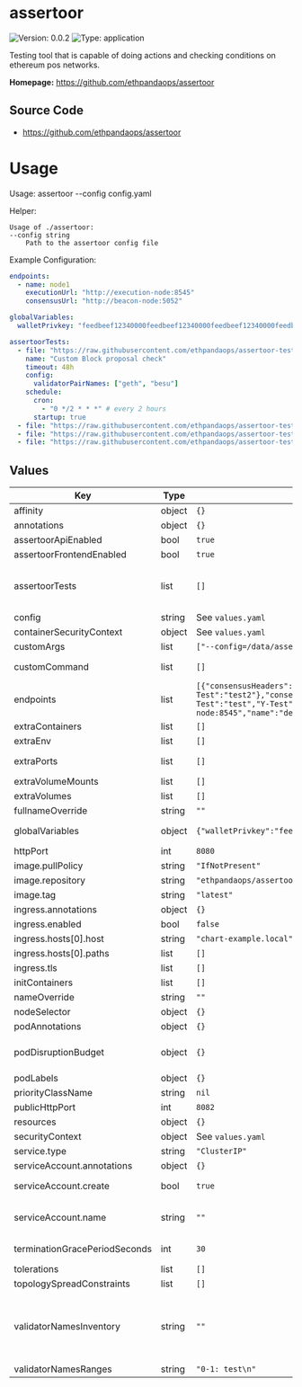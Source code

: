 
# assertoor

![Version: 0.0.2](https://img.shields.io/badge/Version-0.0.2-informational?style=flat-square) ![Type: application](https://img.shields.io/badge/Type-application-informational?style=flat-square)

Testing tool that is capable of doing actions and checking conditions on ethereum pos networks.

**Homepage:** <https://github.com/ethpandaops/assertoor>

## Source Code

* <https://github.com/ethpandaops/assertoor>

# Usage

Usage: assertoor --config config.yaml

Helper:
```shell
Usage of ./assertoor:
--config string
    Path to the assertoor config file
```

Example Configuration:
```yaml
endpoints:
  - name: node1
    executionUrl: "http://execution-node:8545"
    consensusUrl: "http://beacon-node:5052"

globalVariables:
  walletPrivkey: "feedbeef12340000feedbeef12340000feedbeef12340000feedbeef12340000"

assertoorTests:
  - file: "https://raw.githubusercontent.com/ethpandaops/assertoor-test/master/assertoor-tests/block-proposal-check.yaml"
    name: "Custom Block proposal check"
    timeout: 48h
    config:
      validatorPairNames: ["geth", "besu"]
    schedule:
      cron:
        - "0 */2 * * *" # every 2 hours
      startup: true
  - file: "https://raw.githubusercontent.com/ethpandaops/assertoor-test/master/assertoor-tests/stability-check.yaml"
  - file: "https://raw.githubusercontent.com/ethpandaops/assertoor-test/master/assertoor-tests/all-opcodes-test.yaml"
  - file: "https://raw.githubusercontent.com/ethpandaops/assertoor-test/master/assertoor-tests/validator-lifecycle-test-small.yaml"

```

## Values

| Key | Type | Default | Description |
|-----|------|---------|-------------|
| affinity | object | `{}` | Affinity configuration for pods |
| annotations | object | `{}` | Annotations for the StatefulSet |
| assertoorApiEnabled | bool | `true` | Enable assertoor API |
| assertoorFrontendEnabled | bool | `true` | Enable assertoor UI |
| assertoorTests | list | `[]` | assertoor test configurations -- file is the only required field. All other fields default to the values provided in the test file, but can be overriden if needed. |
| config | string | See `values.yaml` | Config file |
| containerSecurityContext | object | See `values.yaml` | The security context for containers |
| customArgs | list | `["--config=/data/assertoor-config.yaml"]` | Custom args for the assertoor container |
| customCommand | list | `[]` | Command replacement for the assertoor container |
| endpoints | list | `[{"consensusHeaders":{"X-Test":"test","Y-Test":"test2"},"consensusUrl":"http://beacon-node:5052","executionHeaders":{"X-Test":"test","Y-Test":"test2"},"executionUrl":"http://execution-node:8545","name":"default-endpoint"}]` | An array of endpoints to use for assertoor -- executionUrl & consensusUrl are the only required fields |
| extraContainers | list | `[]` | Additional containers |
| extraEnv | list | `[]` | Additional env variables |
| extraPorts | list | `[]` | Additional ports. Useful when using extraContainers |
| extraVolumeMounts | list | `[]` | Additional volume mounts |
| extraVolumes | list | `[]` | Additional volumes |
| fullnameOverride | string | `""` | Overrides the chart's computed fullname |
| globalVariables | object | `{"walletPrivkey":"feedbeef12340000feedbeef12340000feedbeef12340000feedbeef12340000"}` | global assertoor variables -- global variables are passed to all tests. |
| httpPort | int | `8080` | HTTP port for assertoor interface |
| image.pullPolicy | string | `"IfNotPresent"` | assertoor container pull policy |
| image.repository | string | `"ethpandaops/assertoor"` | assertoor container image repository |
| image.tag | string | `"latest"` | assertoor container image tag |
| ingress.annotations | object | `{}` | Annotations for Ingress |
| ingress.enabled | bool | `false` | Ingress resource for the HTTP API |
| ingress.hosts[0].host | string | `"chart-example.local"` |  |
| ingress.hosts[0].paths | list | `[]` |  |
| ingress.tls | list | `[]` | Ingress TLS |
| initContainers | list | `[]` | Additional init containers |
| nameOverride | string | `""` | Overrides the chart's name |
| nodeSelector | object | `{}` | Node selector for pods |
| podAnnotations | object | `{}` | Pod annotations |
| podDisruptionBudget | object | `{}` | Define the PodDisruptionBudget spec If not set then a PodDisruptionBudget will not be created |
| podLabels | object | `{}` | Pod labels |
| priorityClassName | string | `nil` | Pod priority class |
| publicHttpPort | int | `8082` | HTTP port for assertoor public interface |
| resources | object | `{}` | Resource requests and limits |
| securityContext | object | See `values.yaml` | The security context for pods |
| service.type | string | `"ClusterIP"` | Service type |
| serviceAccount.annotations | object | `{}` | Annotations to add to the service account |
| serviceAccount.create | bool | `true` | Specifies whether a service account should be created |
| serviceAccount.name | string | `""` | The name of the service account to use. If not set and create is true, a name is generated using the fullname template |
| terminationGracePeriodSeconds | int | `30` | How long to wait until the pod is forcefully terminated |
| tolerations | list | `[]` | Tolerations for pods |
| topologySpreadConstraints | list | `[]` | Topology Spread Constraints for pods |
| validatorNamesInventory | string | `""` | This can be a url here for example: -- "https://config.dencun-devnet-8.ethpandaops.io/api/v1/nodes/validator-ranges" -- If you want to use a local range file define it in the values.yaml validatorNamesRanges section |
| validatorNamesRanges | string | `"0-1: test\n"` |  |
